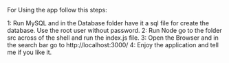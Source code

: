 For Using the app follow this steps:

1: Run MySQL and in the Database folder have it a sql file for create the database. Use the root user without password.
2: Run Node go to the folder src across of the shell and run the index.js file.
3: Open the Browser and in the search bar go to http://localhost:3000/
4: Enjoy the application and tell me if you like it.
